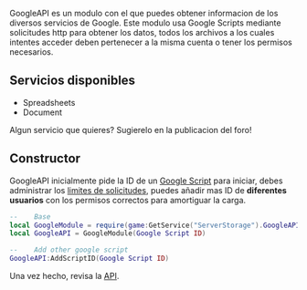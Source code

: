 GoogleAPI es un modulo con el que puedes obtener informacion de los diversos servicios de Google.
Este modulo usa Google Scripts mediante solicitudes http para obtener los datos, todos los archivos a los cuales intentes acceder deben pertenecer a la misma cuenta o tener los permisos necesarios. 

## Servicios disponibles
* Spreadsheets
* Document

Algun servicio que quieres? Sugierelo en la publicacion del foro!

## Constructor
GoogleAPI inicialmente pide la ID de un [Google Script](GoogleScript.md) para iniciar, debes administrar los [limites de solicitudes](https://developers.google.com/apps-script/guides/services/quotas), puedes añadir mas ID de **diferentes usuarios** con los permisos correctos para amortiguar la carga.
```lua
--    Base
local GoogleModule = require(game:GetService("ServerStorage").GoogleAPI)
local GoogleAPI = GoogleModule(Google Script ID)

--    Add other google script
GoogleAPI:AddScriptID(Google Script ID)
```
Una vez hecho, revisa la [API](api.md).